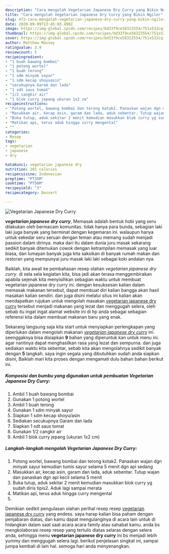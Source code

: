 ```yaml
---
description: "Cara mengolah Vegetarian Japanese Dry Curry yang Bikin Ngiler"
title: "Cara mengolah Vegetarian Japanese Dry Curry yang Bikin Ngiler"
slug: 472-cara-mengolah-vegetarian-japanese-dry-curry-yang-bikin-ngiler
date: 2020-09-09T13:45:03.490Z
image: https://img-global.cpcdn.com/recipes/bd33f9ce58322554/751x532cq70/vegetarian-japanese-dry-curry-foto-resep-utama.jpg
thumbnail: https://img-global.cpcdn.com/recipes/bd33f9ce58322554/751x532cq70/vegetarian-japanese-dry-curry-foto-resep-utama.jpg
cover: https://img-global.cpcdn.com/recipes/bd33f9ce58322554/751x532cq70/vegetarian-japanese-dry-curry-foto-resep-utama.jpg
author: Matthew Massey
ratingvalue: 3.9
reviewcount: 5
recipeingredient:
- "1 buah bawang bombai"
- "1 potong wortel"
- "1 buah terong"
- "1 sdm minyak sayur"
- "1 sdm kecap shoyuasin"
- "secukupnya Garam dan lada"
- "1 sdt saus tomat"
- "1/2 cangkir air"
- "1 blok curry jepang ukuran 1x2 cm"
recipeinstructions:
- "Potong wortel, bawang bombai dan terong kotak2. Panaskan wajan dgn minyak sayur kemudian tumis sayur selama 5 menit dgn api sedang"
- "Masukkan air, kecap asin, garam dan lada, aduk sebentar. Tutup wajan dan panaskan dgn api kecil selama 5 menit"
- "Buka tutup, aduk sekitar 2 menit kemudian masukkan blok curry yg sudah diris tipis2. Aduk lagi sampai merata"
- "Matikan api, terus aduk hingga curry mengental"
- ""
categories:
- Resep
tags:
- vegetarian
- japanese
- dry

katakunci: vegetarian japanese dry 
nutrition: 201 calories
recipecuisine: Indonesian
preptime: "PT35M"
cooktime: "PT56M"
recipeyield: "3"
recipecategory: Dessert

---
```



![Vegetarian Japanese Dry Curry](https://img-global.cpcdn.com/recipes/bd33f9ce58322554/751x532cq70/vegetarian-japanese-dry-curry-foto-resep-utama.jpg)

<b><i>vegetarian japanese dry curry</i></b>, Memasak adalah bentuk hobi yang seru dilakukan oleh bermacam komunitas. tidak hanya para bunda, sebagian laki laki juga banyak yang berminat dengan kegemaran ini. walaupun hanya untuk sekedar seru seruan dengan teman atau memang sudah menjadi passion dalam dirinya. maka dari itu dalam dunia juru masak sekarang sedikit banyak ditemukan cowok dengan ketrampilan memasak yang luar biasa, dan lumayan banyak juga kita saksikan di banyak rumah makan dan restoran yang mempunyai juru masak laki laki sebagai koki andalan nya.



Baiklah, kita awali ke pembahasan resep olahan <i>vegetarian japanese dry curry</i>. di sela sela kegiatan kita, bisa jadi akan terasa menggembirakan apabila sejenak kita menyisihkan sebagian waktu untuk membuat vegetarian japanese dry curry ini. dengan kesuksesan kalian dalam memasak makanan tersebut, dapat membuat diri kalian bangga akan hasil masakan kalian sendiri. dan juga disini melalui situs ini kalian akan mendapatkan rujukan untuk mengolah masakan <u>vegetarian japanese dry curry</u> tersebut menjadi makanan yang lezat dan menggugah selera, oleh sebab itu ingat ingat alamat website ini di hp anda sebagai sebagian referensi kita dalam membuat makanan baru yang enak.


Sekarang langsung saja kita start untuk menyiapkan perlengkapan yang diperlukan dalam mengolah makanan <u><i>vegetarian japanese dry curry</i></u> ini. seenggaknya bisa disiapkan <b>9</b> bahan yang diperuntuk kan untuk menu ini. agar nantinya dapat menghasilkan rasa yang lezat dan sempurna. dan juga sediakan waktu kita sebentar, sebab kita akan mengolahnya sedikit banyak dengan <b>5</b> langkah. saya ingin segala yang dibutuhkan sudah anda siapkan disini, Baiklah mari kita proses dengan mengamati dulu bahan bahan berikut ini.

<!--inarticleads1-->

##### Komposisi dan bumbu yang digunakan untuk pembuatan Vegetarian Japanese Dry Curry:

1. Ambil 1 buah bawang bombai
1. Gunakan 1 potong wortel
1. Ambil 1 buah terong
1. Gunakan 1 sdm minyak sayur
1. Siapkan 1 sdm kecap shoyu/asin
1. Sediakan secukupnya Garam dan lada
1. Siapkan 1 sdt saus tomat
1. Gunakan 1/2 cangkir air
1. Ambil 1 blok curry jepang (ukuran 1x2 cm)




<!--inarticleads2-->

##### Langkah-langkah mengolah Vegetarian Japanese Dry Curry:

1. Potong wortel, bawang bombai dan terong kotak2. Panaskan wajan dgn minyak sayur kemudian tumis sayur selama 5 menit dgn api sedang
1. Masukkan air, kecap asin, garam dan lada, aduk sebentar. Tutup wajan dan panaskan dgn api kecil selama 5 menit
1. Buka tutup, aduk sekitar 2 menit kemudian masukkan blok curry yg sudah diris tipis2. Aduk lagi sampai merata
1. Matikan api, terus aduk hingga curry mengental
1. 




Demikian sedikit pengulasan olahan perihal resep resep <u>vegetarian japanese dry curry</u> yang endess. saya harap kalian bisa paham dengan penjabaran diatas, dan kamu dapat mengulanginya di acara lain untuk di hidangkan dalam saat saat acara acara family atau sahabat kamu. anda bs mengkolaborasi resep resep yang tertulis diatas selaras dengan selera anda, sehingga menu <b>vegetarian japanese dry curry</b> ini bs menjadi lebih yummy dan menggugah selera lagi. berikut penjelasan singkat ini, sampai jumpa kembali di lain hal. semoga hari anda menyenangkan.
